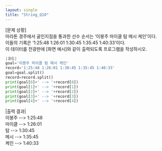 ```yaml
---
layout: single
title: "String_Q10"
---
```


[문제 상황]<br>
마라톤 경주에서 골인지점을 통과한 선수 순서는 ‘이봉주 마이클 탐 메시 케인’이다.<br>
이들의 기록은 ‘1:25:48 1:26:01 1:30:45 1:35:45 1:40:33’이다.<br>
이 데이터를 전광판에 [화면 예시]와 같이 출력되도록 프로그램을 작성하시오.

~~~python
|코드|
goal='이봉주 마이클 탐 메시 케인'
record='1:25:48 1:26:01 1:30:45 1:35:45 1:40:33'
goal=goal.split()
record=record.split()
print(goal[0]+' --> '+record[0])
print(goal[1]+' --> '+record[1])
print(goal[2]+' --> '+record[2])
print(goal[3]+' --> '+record[3])
print(goal[4]+' --> '+record[4])
~~~

|출력 결과|  
이봉주 --> 1:25:48  
마이클 --> 1:26:01  
탐 --> 1:30:45  
메시 --> 1:35:45  
케인 --> 1:40:33
